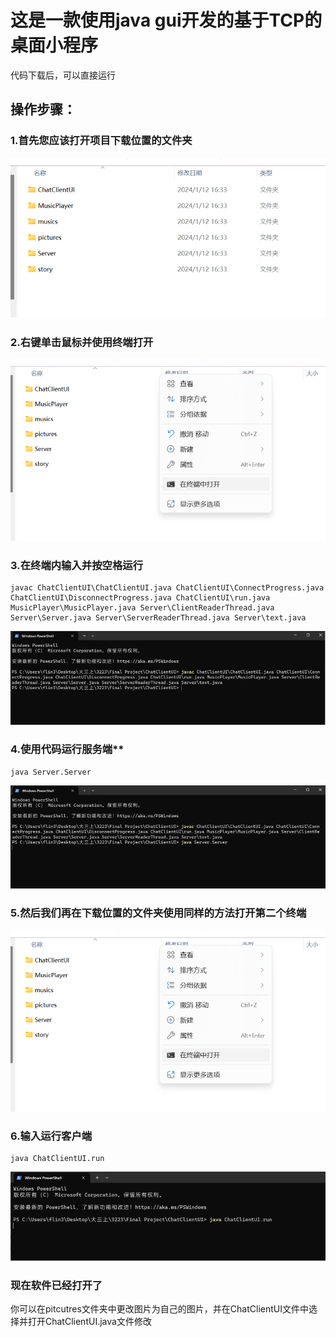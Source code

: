 # 这是一款使用java gui开发的基于TCP的桌面小程序

 代码下载后，可以直接运行

## 操作步骤：
### 1.首先您应该打开项目下载位置的文件夹
![image](https://github.com/Damiaoaaa/--TCP---GUI--/blob/main/temp/dic.png)
### 2.右键单击鼠标并使用终端打开
![image](https://github.com/Damiaoaaa/--TCP---GUI--/blob/main/temp/terminal.png)
### 3.在终端内输入并按空格运行
~~~
javac ChatClientUI\ChatClientUI.java ChatClientUI\ConnectProgress.java ChatClientUI\DisconnectProgress.java ChatClientUI\run.java MusicPlayer\MusicPlayer.java Server\ClientReaderThread.java Server\Server.java Server\ServerReaderThread.java Server\text.java
~~~
![image](https://github.com/Damiaoaaa/--TCP---GUI--/blob/main/temp/code.png)
### 4.使用代码运行服务端**
~~~
java Server.Server
~~~
![image](https://github.com/Damiaoaaa/--TCP---GUI--/blob/main/temp/code2.png)

### 5.然后我们再在下载位置的文件夹使用同样的方法打开第二个终端
![image](https://github.com/Damiaoaaa/--TCP---GUI--/blob/main/temp/terminal.png)
### 6.输入运行客户端
~~~
java ChatClientUI.run
~~~
![image](https://github.com/Damiaoaaa/--TCP---GUI--/blob/main/temp/code3.png)
### 现在软件已经打开了

你可以在pitcutres文件夹中更改图片为自己的图片，并在ChatClientUI文件中选择并打开ChatClientUI.java文件修改
